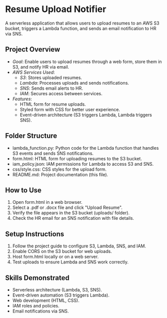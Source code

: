 # Resume Upload Notifier

A serverless application that allows users to upload resumes to an AWS S3 bucket, triggers a Lambda function, and sends an email notification to HR via SNS.

## Project Overview
- *Goal*: Enable users to upload resumes through a web form, store them in S3, and notify HR via email.
- *AWS Services Used*:
  - *S3*: Stores uploaded resumes.
  - *Lambda*: Processes uploads and sends notifications.
  - *SNS*: Sends email alerts to HR.
  - *IAM*: Secures access between services.
- *Features*:
  - HTML form for resume uploads.
  - Styled form with CSS for better user experience.
  - Event-driven architecture (S3 triggers Lambda, Lambda triggers SNS).

## Folder Structure
- lambda_function.py: Python code for the Lambda function that handles S3 events and sends SNS notifications.
- form.html: HTML form for uploading resumes to the S3 bucket.
- iam_policy.json: IAM permissions for Lambda to access S3 and SNS.
- css/style.css: CSS styles for the upload form.
- README.md: Project documentation (this file).

## How to Use
1. Open form.html in a web browser.
2. Select a .pdf or .docx file and click "Upload Resume".
3. Verify the file appears in the S3 bucket (uploads/ folder).
4. Check the HR email for an SNS notification with file details.

## Setup Instructions
1. Follow the project guide to configure S3, Lambda, SNS, and IAM.
2. Enable CORS on the S3 bucket for web uploads.
3. Host form.html locally or on a web server.
4. Test uploads to ensure Lambda and SNS work correctly.

## Skills Demonstrated
- Serverless architecture (Lambda, S3, SNS).
- Event-driven automation (S3 triggers Lambda).
- Web development (HTML, CSS).
- IAM roles and policies.
- Email notifications via SNS.
